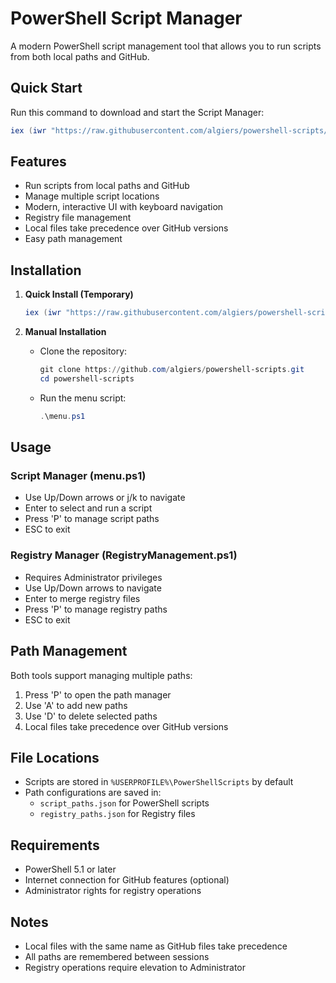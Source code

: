 # PowerShell Script Manager

A modern PowerShell script management tool that allows you to run scripts from both local paths and GitHub.

## Quick Start

Run this command to download and start the Script Manager:

```powershell
iex (iwr "https://raw.githubusercontent.com/algiers/powershell-scripts/main/ExecuteRemotely.ps1" -UseBasicParsing).Content
```

## Features

- Run scripts from local paths and GitHub
- Manage multiple script locations
- Modern, interactive UI with keyboard navigation
- Registry file management
- Local files take precedence over GitHub versions
- Easy path management

## Installation

1. **Quick Install (Temporary)**
   ```powershell
   iex (iwr "https://raw.githubusercontent.com/algiers/powershell-scripts/main/ExecuteRemotely.ps1" -UseBasicParsing).Content
   ```

2. **Manual Installation**
   - Clone the repository:
     ```powershell
     git clone https://github.com/algiers/powershell-scripts.git
     cd powershell-scripts
     ```
   - Run the menu script:
     ```powershell
     .\menu.ps1
     ```

## Usage

### Script Manager (menu.ps1)
- Use Up/Down arrows or j/k to navigate
- Enter to select and run a script
- Press 'P' to manage script paths
- ESC to exit

### Registry Manager (RegistryManagement.ps1)
- Requires Administrator privileges
- Use Up/Down arrows to navigate
- Enter to merge registry files
- Press 'P' to manage registry paths
- ESC to exit

## Path Management

Both tools support managing multiple paths:
1. Press 'P' to open the path manager
2. Use 'A' to add new paths
3. Use 'D' to delete selected paths
4. Local files take precedence over GitHub versions

## File Locations

- Scripts are stored in `%USERPROFILE%\PowerShellScripts` by default
- Path configurations are saved in:
  - `script_paths.json` for PowerShell scripts
  - `registry_paths.json` for Registry files

## Requirements

- PowerShell 5.1 or later
- Internet connection for GitHub features (optional)
- Administrator rights for registry operations

## Notes

- Local files with the same name as GitHub files take precedence
- All paths are remembered between sessions
- Registry operations require elevation to Administrator
